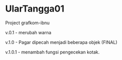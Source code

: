 # UlarTangga01
Project grafkom-ibnu

v.0.1 - merubah warna

v.1.0 - Pagar dipecah menjadi beberapa objek (FINAL)

v.1.0.1 - menambah fungsi pengecekan kotak.
